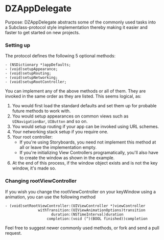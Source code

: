 # DZAppDelegate

Purpose: DZAppDelegate abstracts some of the commonly used tasks into a Subclass-protocol style implementation thereby making it easier and faster to get started on new projects.

### Setting up
The protocol defines the following 5 optional methods:

    - (NSDictionary *)appDefaults;
    - (void)setupAppearance;
    - (void)setupRouting;
    - (void)setupNetworking;
    - (void)setupRootController;
    
You can implement any of the above methods or all of them. They are invoked in the same order as they are listed. This seems logical, as:  
1. You would first load the standard defaults and set them up for probable future methods to work with.  
2. You would setup appearances on common views such as `UINavigationBar`, `UIButton` and so on.  
3. You would setup routing if your app can be invoked using URL schemes.  
4. Your networking stack setup if you require one.  
5. Your root controller:  
    - If you're using Storyboards, you need not implement this method at all or leave the implementation empty.   
    - If you're initializing View Controllers programatically, you'll also have to create the window as shown in the example.  
6. At the end of this process, if the window object exists and is not the key window, it's made so.  

### Changing rootViewController
If you wish you change the rootViewController on your keyWindow using a animation, you can use the following method  

    - (void)setRootViewController:(UIViewController *)viewController
                   withTransition:(UIViewAnimationOptions)transition
                         duration:(NSTimeInterval)duration
                       completion:(void (^)(BOOL finished))completion
  
Feel free to suggest newer commonly used methods, or fork and send a pull request.  
